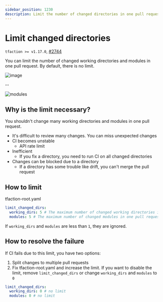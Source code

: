```yaml
---
sidebar_position: 1230
description: Limit the number of changed directories in one pull request
---
```


# Limit changed directories

`tfaction >= v1.17.0`, [#2744](https://github.com/suzuki-shunsuke/tfaction/pull/2744)

You can limit the number of changed working directories and modules in one pull request.
By default, there is no limit.

![image](https://github.com/user-attachments/assets/3cb10063-e35f-4fab-b449-b708f3298b4d)

--

![modules](https://github.com/user-attachments/assets/71dcc073-31bd-4e6b-a24b-dee96bdddb61)

## Why is the limit necessary?

You shouldn't change many working directories and modules in one pull request.

- It's difficult to review many changes. You can miss unexpected changes
- CI becomes unstable
  - API rate limit
- Inefficient
  - If you fix a directory, you need to run CI on all changed directories
- Changes can be blocked due to a directory
  - If a directory has some trouble like drift, you can't merge the pull request

## How to limit

tfaction-root.yaml

```yaml
limit_changed_dirs:
  working_dirs: 5 # The maximum number of changed working directories in one pull request
  modules: 5 # The maximum number of changed modules in one pull request
```

If `working_dirs` and `modules` are less than `1`, they are ignored.

## How to resolve the failure

If CI fails due to this limit, you have two options:

1. Split changes to multiple pull requests
1. Fix tfaction-root.yaml and increase the limit. If you want to disable the limit, remove `limit_changed_dirs` or change `working_dirs` and `modules` to `0`

```yaml
limit_changed_dirs:
  working_dirs: 0 # no limit
  modules: 0 # no limit
```
